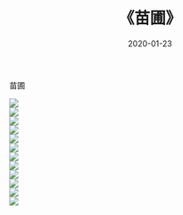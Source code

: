 ﻿---
layout: post
title:  《苗圃》
date:   2020-01-23
img: http://pic.660000.xyz/1:/壁纸/明星魅力/华人明星/苗圃/000.jpg
categories: [美女, 清纯, 唯美]
---

苗圃

 ![](http://pic.660000.xyz/1:/壁纸/明星魅力/华人明星/苗圃/001.jpg) <br>![](http://pic.660000.xyz/1:/壁纸/明星魅力/华人明星/苗圃/002.jpg) <br>![](http://pic.660000.xyz/1:/壁纸/明星魅力/华人明星/苗圃/003.jpg) <br>![](http://pic.660000.xyz/1:/壁纸/明星魅力/华人明星/苗圃/004.jpg) <br>![](http://pic.660000.xyz/1:/壁纸/明星魅力/华人明星/苗圃/005.jpg) <br>![](http://pic.660000.xyz/1:/壁纸/明星魅力/华人明星/苗圃/006.jpg) <br>![](http://pic.660000.xyz/1:/壁纸/明星魅力/华人明星/苗圃/007.jpg) <br>![](http://pic.660000.xyz/1:/壁纸/明星魅力/华人明星/苗圃/008.jpg) <br>![](http://pic.660000.xyz/1:/壁纸/明星魅力/华人明星/苗圃/009.jpg) <br>![](http://pic.660000.xyz/1:/壁纸/明星魅力/华人明星/苗圃/010.jpg) <br>![](http://pic.660000.xyz/1:/壁纸/明星魅力/华人明星/苗圃/011.jpg) <br>![](http://pic.660000.xyz/1:/壁纸/明星魅力/华人明星/苗圃/012.jpg) <br>